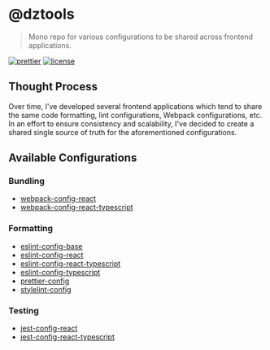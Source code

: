 # @dztools

> Mono repo for various configurations to be shared across frontend applications.

[![prettier](https://img.shields.io/badge/code_style-prettier-ff69b4.svg)](https://prettier.io/)
[![license](https://img.shields.io/badge/License-MIT-green.svg)](https://github.com/dzervoudakes/dztools/blob/master/LICENSE)

## Thought Process

Over time, I've developed several frontend applications which tend to share the same code formatting, lint configurations, Webpack configurations, etc.
In an effort to ensure consistency and scalability, I've decided to create a shared single source of truth for the aforementioned configurations.

## Available Configurations

### Bundling

- [webpack-config-react](packages/bundling/webpack-config-react/README.md)
- [webpack-config-react-typescript](packages/bundling/webpack-config-react-typescript/README.md)

### Formatting

- [eslint-config-base](packages/formatting/eslint-config-base/README.md)
- [eslint-config-react](packages/formatting/eslint-config-react/README.md)
- [eslint-config-react-typescript](packages/formatting/eslint-config-react-typescript/README.md)
- [eslint-config-typescript](packages/formatting/eslint-config-typescript/README.md)
- [prettier-config](packages/formatting/prettier-config/README.md)
- [stylelint-config](packages/formatting/stylelint-config/README.md)

### Testing

- [jest-config-react](packages/testing/jest-config-react/README.md)
- [jest-config-react-typescript](packages/testing/jest-config-react-typescript/README.md)
